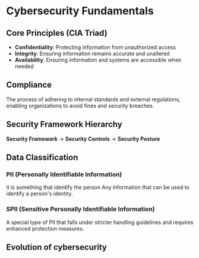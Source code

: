 # Cybersecurity Fundamentals

## Core Principles (CIA Triad)

- **Confidentiality**: Protecting information from unauthorized access
- **Integrity**: Ensuring information remains accurate and unaltered
- **Availability**: Ensuring information and systems are accessible when needed

## Compliance

The process of adhering to internal standards and external regulations, enabling organizations to avoid fines and security breaches.

## Security Framework Hierarchy

**Security Framework** → **Security Controls** → **Security Posture**

## Data Classification

### PII (Personally Identifiable Information)
it is something that identify the person
Any information that can be used to identify a person's identity.

### SPII (Sensitive Personally Identifiable Information)

A special type of PII that falls under stricter handling guidelines and requires enhanced protection measures.

## Evolution of cybersecurity
